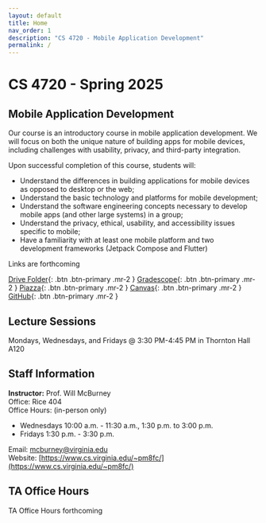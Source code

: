```yaml
---
layout: default
title: Home
nav_order: 1
description: "CS 4720 - Mobile Application Development"
permalink: /
---
```


# CS 4720 - Spring 2025
## Mobile Application Development
Our course is an introductory course in mobile application development. We will focus on both the unique nature of building apps for mobile devices, including challenges with usability, privacy, and third-party integration. 

Upon successful completion of this course, students will:

* Understand the differences in building applications for mobile devices as opposed to desktop or the web;
* Understand the basic technology and platforms for mobile development;
* Understand the software engineering concepts necessary to develop mobile apps (and other large systems) in a group;
* Understand the privacy, ethical, usability, and accessibility issues specific to mobile;
* Have a familiarity with at least one mobile platform and two development frameworks (Jetpack Compose and Flutter)

Links are forthcoming

[Drive Folder](https://drive.google.com/drive/folders/1enzq5V_b9J16YA2zEw-MdLQFuoRO6eFW?usp=sharing){: .btn .btn-primary .mr-2  }
[Gradescope](https://www.gradescope.com/courses/951518){: .btn .btn-primary .mr-2  }
[Piazza](https://piazza.com/class/m5ve64oks5z66n){: .btn .btn-primary .mr-2  }
[Canvas](https://canvas.its.virginia.edu/courses/132912){: .btn .btn-primary .mr-2  }
[GitHub](https://github.com/uva-cs-4720-sp25){: .btn .btn-primary .mr-2  }

## Lecture Sessions
Mondays, Wednesdays, and Fridays @ 3:30 PM-4:45 PM in Thornton Hall A120  

## Staff Information
__Instructor:__ Prof. Will McBurney  
Office: Rice 404   
Office Hours: (in-person only)  
* Wednesdays 10:00 a.m. - 11:30 a.m., 1:30 p.m. to 3:00 p.m.
* Fridays 1:30 p.m. - 3:30 p.m.  

Email: [mcburney@virginia.edu](mailto:mcburney@virginia.edu)    
Website: [https://www.cs.virginia.edu/~pm8fc/](https://www.cs.virginia.edu/~pm8fc/)    

## TA Office Hours

TA Office Hours forthcoming